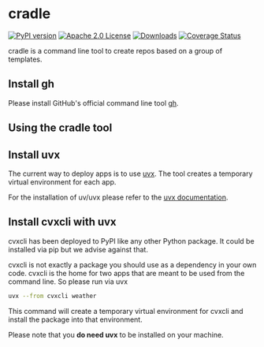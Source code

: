 # cradle

[![PyPI version](https://badge.fury.io/py/cradle.svg)](https://badge.fury.io/py/cradle)
[![Apache 2.0 License](https://img.shields.io/badge/License-APACHEv2-brightgreen.svg)](https://github.com/cvxgrp/cradle/blob/master/LICENSE)
[![Downloads](https://static.pepy.tech/personalized-badge/cvx-cradle?period=month&units=international_system&left_color=black&right_color=orange&left_text=PyPI%20downloads%20per%20month)](https://pepy.tech/project/cvx-cradle)
[![Coverage Status](https://coveralls.io/repos/github/cvxgrp/cradle/badge.png?branch=main)](https://coveralls.io/github/cvxgrp/cradle?branch=main)

cradle is a command line tool to create repos based on a group of templates.

## Install gh

Please install GitHub's official command line tool [gh](https://github.com/cli/cli).

## Using the cradle tool

## Install uvx

The current way to deploy apps is to use [uvx](https://docs.astral.sh/uv/guides/tools/).
The tool creates a temporary virtual environment for each app.

For the installation of uv/uvx please refer to the [uvx documentation](https://docs.astral.sh/uv/getting-started/installation/).

## Install cvxcli with uvx

cvxcli has been deployed to PyPI like any other Python package. It could be
installed via pip but we advise against that.

cvxcli is not exactly a package you should use as a dependency in your own code.
cvxcli is the home for two apps that are meant to be used from the command line.
So please run via uvx

```bash
uvx --from cvxcli weather
```

This command will create a temporary virtual environment for cvxcli
and install the package into that environment.

Please note that you **do need uvx** to be installed on your machine.
